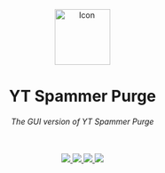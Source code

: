 <div align="center">
<img src="https://user-images.githubusercontent.com/16636012/159981460-dd83ce51-a221-4052-95ab-552e4bb20614.png" alt="Icon" width="100" height="100" </img><br>
  <h1>YT Spammer Purge</h1>
  <h6>The GUI version of YT Spammer Purge</h6>
</div>

<br>

<div align="center">
  <a href="https://github.com/realashleybailey/YT-Spammer-Purge-GUI/issues">
    <img src="https://img.shields.io/github/issues/realashleybailey/YT-Spammer-Purge-GUI" />
  </a>
  <a href="https://github.com/realashleybailey/YT-Spammer-Purge-GUI/pulls">
    <img src="https://img.shields.io/github/issues-pr/realashleybailey/YT-Spammer-Purge-GUI" />
  </a>
  <a href="https://github.com/realashleybailey/YT-Spammer-Purge-GUI/releases">
    <img src="https://img.shields.io/github/v/release/realashleybailey/YT-Spammer-Purge-GUI?include_prereleases&label=Latest%20Release" />
  </a>
  <a href="https://github.com/realashleybailey/YT-Spammer-Purge-GUI/actions/workflows/firebase-hosting-merge.yml">
    <img src="https://github.com/realashleybailey/YT-Spammer-Purge-GUI/actions/workflows/firebase-hosting-merge.yml/badge.svg" />
  </a>
</div>
